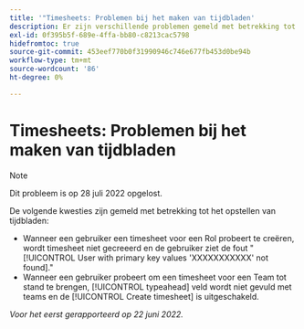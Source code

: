 ```yaml
---
title: '"Timesheets: Problemen bij het maken van tijdbladen'
description: Er zijn verschillende problemen gemeld met betrekking tot het opstellen van tijdbladen.
exl-id: 0f395b5f-689e-4ffa-bb80-c8213cac5798
hidefromtoc: true
source-git-commit: 453eef770b0f31990946c746e677fb453d0be94b
workflow-type: tm+mt
source-wordcount: '86'
ht-degree: 0%

---
```


# Timesheets: Problemen bij het maken van tijdbladen

>[!NOTE]
>
>Dit probleem is op 28 juli 2022 opgelost.

De volgende kwesties zijn gemeld met betrekking tot het opstellen van tijdbladen:

* Wanneer een gebruiker een timesheet voor een Rol probeert te creëren, wordt timesheet niet gecreeerd en de gebruiker ziet de fout &quot;[!UICONTROL User with primary key values 'XXXXXXXXXXX' not found].&quot;
* Wanneer een gebruiker probeert om een timesheet voor een Team tot stand te brengen, [!UICONTROL typeahead] veld wordt niet gevuld met teams en de [!UICONTROL Create timesheet] is uitgeschakeld.

_Voor het eerst gerapporteerd op 22 juni 2022._
